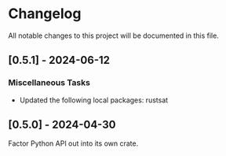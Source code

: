 # Changelog

All notable changes to this project will be documented in this file.

## [0.5.1] - 2024-06-12

### Miscellaneous Tasks

- Updated the following local packages: rustsat

## [0.5.0] - 2024-04-30

Factor Python API out into its own crate.
